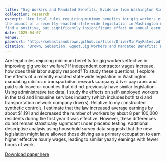 ```yaml
---
title: "Gig Workers and Mandated Benefits: Evidence from Washington Ride-share Regulation"
collection: research
excerpt: 'Are legal rules requiring minimum benefits for gig workers effective in improving gig worker welfare? I explore
the impact of a recently enacted state-wide legislation in Washington mandating minimum transportation network company driver pay rates and
find a positive, but significantly insignificant effect on annual earnings.'
date: 2025-04-07
venue: ''
paperurl: 'http://sebastiannbrown.github.io/files/DriverMinPayRates.pdf'
citation: 'Brown, Sebastian. &quot;Gig Workers and Mandated Benefits: Evidence from Washington Ride-share Regulation.&quot; Working Paper, 2025.'
---
```


<!---Abstract Here--->

Are legal rules requiring minimum benefits for gig workers effective in improving gig worker welfare? If independent contractor wages increase,
how does their labor supply respond? To study these questions, I explore the effects of a recently enacted state-wide legislation in Washington
mandating minimum transportation network company driver pay rates and paid sick leave on counties that did not previously have similar legislation.
Using administrative tax data, I study the effects on self-employed workers in the taxi and limousine services industry (which includes both taxi and
transportation network company drivers). Relative to my constructed synthetic controls, I estimate that the law increased average earnings by
about $1,191 and decreased the number of workers by about 8 per 100,000 residents during the first year it was effective. However, these differences
do not remain statistically significant under placebo testing. Additional descriptive analysis using household survey data suggests that the new
legislation might have allowed those driving as a primary occupation to earn higher effective hourly wages, leading to similar yearly earnings with
fewer hours of work.


[Download paper here](http://sebastiannbrown.github.io/files/DriverMinPayRates.pdf)